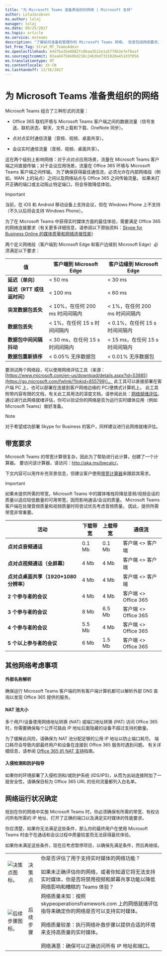 ```yaml
---
title: "为 Microsoft Teams 准备贵组织的网络 | Microsoft 支持"
author: LolaJacobsen
ms.author: lolaj
manager: lolaj
ms.date: 09/25/2017
ms.topic: article
ms.service: msteams
description: "了解如何准备和管理你的 Microsoft Teams 网络。 信息包括网络要求、带宽要求和其他考虑事项。"
Set_Free_Tag: Strat_MT_TeamsAdmin
ms.openlocfilehash: 64d7ba35e8882fc0baa3522e1a5779b3e7ef8aaf
ms.sourcegitcommit: 83aa84750e0bd210c24b3bd7315020a451d3f056
ms.translationtype: HT
ms.contentlocale: zh-CN
ms.lasthandoff: 12/16/2017
---
```

<a name="prepare-your-organizations-network-for-microsoft-teams"></a>为 Microsoft Teams 准备贵组织的网络
=================================================

Microsoft Teams 组合了三种形式的流量：

-   Office 365 联机环境与 Microsoft Teams 客户端之间的数据流量（信号发送、联机状态、聊天、文件上载和下载、OneNote 同步）。

-   点对点实时通信流量（音频、视频、桌面共享）。

-   会议实时通信流量（音频、视频、桌面共享）。

这在两个级别上影响网络：对于点对点应用场景，流量在 Microsoft Teams 客户端之间直接传输；对于会议应用场景，流量在 Office 365 环境与 Microsoft Teams 客户端之间传输。 为了确保获得最佳通信流，必须允许在内部网络段（例如，WAN 上的站点）之间以及网络站点与 Office 365 之间传输流量。 如果未打开正确的端口或主动阻止特定端口，将会导致降低体验。



> [!IMPORTANT]
> 当前，在 iOS 和 Android 移动设备上支持会议，但在 Windows Phone 上不支持（不久以后将会支持 Windows Phone）。

为了在 Microsoft Teams 中获得实时媒体方面的最佳体验，需要满足 Office 365 的网络连接要求（有关更多详细信息，请参阅以下原始资料：[Skype for Business Online 的媒体质量和网络连接性能](https://support.office.com/en-us/article/Media-Quality-and-Network-Connectivity-Performance-in-Skype-for-Business-Online-5fe3e01b-34cf-44e0-b897-b0b2a83f0917?ui=en-US&rs=en-US&ad=US)）

两个定义网络段（客户端到 Microsoft Edge 和客户边缘到 Microsoft Edge）必须满足以下要求：


|值  |客户端到 Microsoft Edge  |客户边缘到 Microsoft Edge  |
|---------|---------|---------|
|**延迟（单向）**     |< 50 ms          |< 30 ms          |
|**延迟（RTT 或往返时间）** |< 100 ms         |< 60 ms         |
|**突发数据包丢失**    |< 10%，在任何 200 ms 时间间隔内         |< 1%，在任何 200 ms 时间间隔内         |
|**数据包丢失**     |< 1%，在任何 15 s 时间间隔内          |< 0.1%，在任何 15 s 时间间隔内         |
|**数据包中间间隔抖动**    |< 30 ms，在任何 15 s 时间间隔内         |< 15 ms，在任何 15 s 时间间隔内         |
|**数据包重新排序**    |< 0.05% 无序数据包         |< 0.01% 无序数据包         |

要测试两个网络段，可以使用网络评估工具（来源：[https://www.microsoft.com/en-us/download/details.aspx?id=53885](https://go.microsoft.com/fwlink/?linkid=855799)）。 此工具可以直接部署在客户端 PC 上，也可以部署在连接到客户网络边缘的 PC/便携式计算机上。 此工具附带内容有限的文档，有关此工具用法的深度文档，请参阅此处：[网络就绪评估](https://go.microsoft.com/fwlink/?linkid=855800)。 通过进行此网络就绪评估，你可以验证你的网络是否为运行实时媒体应用（例如 Microsoft Teams）做好准备。



> [!NOTE]
> 对于希望成功部署 Skype for Business 的客户，同样建议进行此网络就绪评估。

<a name="bandwidth-requirements"></a>带宽要求
----------

Microsoft Teams 的带宽计算很复杂，因此为了帮助进行此计算，创建了一个计算器。 要访问该计算器，请访问：<http://aka.ms/bwcalc/>。

下文内容可以用作补充背景信息，但建议客户使用[带宽计算器](https://aka.ms/bwcalc)来跟踪其需求。



> [!IMPORTANT]
>如果未提供所需的带宽，Microsoft Teams 中的媒体堆栈将降低音频/视频会话的质量以适应较低数量的可用带宽，因而影响通话/会议的质量。 Microsoft Teams 客户端在处理音频质量和视频质量时将尝试优先考虑音频质量。 因此，提供所需带宽非常重要。


|活动  |下载带宽  |上载带宽  |通信流 |
|---------|---------|---------|---------|
|**点对点音频通话**     |0.1 Mb         |0.1 Mb         |客户端 <> 客户端         |
|**点对点视频通话（全屏幕）**     |4 Mb         |4 Mb         |客户端 <> 客户端          |
|**点对点桌面共享（1920*1080 分辨率）**     |4 Mb         |4 Mb         |客户端 <> 客户端          |
|**2 个参与者的会议**     |4 Mb         |4 Mb         |客户端 <> Office 365         |
|**3 个参与者的会议**     |8 Mb         |6.5 Mb         |客户端 <> Office 365           |
|**4 个参与者的会议**     |5.5 Mb         |4 Mb         |客户端 <> Office 365           |
|**5 个以上参与者的会议**     |6 Mb         |1.5 Mb         |客户端 <> Office 365           |


<a name="additional-network-considerations"></a>其他网络考虑事项
---------------

#### <a name="external-name-resolution"></a>**外部名称解析**

确保运行 Microsoft Teams 客户端的所有客户端计算机都可以解析外部 DNS 查询以发现 Office 365 提供的服务。

#### <a name="nat-pool-size"></a>**NAT 池大小**

多个用户/设备使用网络地址转换 (NAT) 或端口地址转换 (PAT) 访问 Office 365 时，你需要确保每个公开可路由 IP 地址后面隐藏的设备不超过支持的数量。

为了缓解此风险，请确保为 NAT 池分配足够的公用 IP 地址以防止端口耗尽。 端口耗尽会导致内部最终用户和设备在连接到 Office 365 服务时遇到问题。 有关详细信息，请参阅 [Office 365 的 NAT 支持](https://support.office.com/article/NAT-support-with-Office-365-170e96ea-d65d-4e51-acac-1de56abe39b9)指南。

#### <a name="intrusion-detection-and-prevention-guidance"></a>**入侵检测和防护指导**

如果你的环境部署了入侵检测和/或防护系统 (IDS/IPS)，从而为出站连接附加了一层安全性，请确保目标为 Office 365 URL 的任何流量都列入白名单。

<a name="network-health-determination"></a>网络运行状况确定
-----------------

规划在你的网络中实施 Microsoft Teams 时，你必须确保有所需的带宽、有权访问所有所需的 IP 地址、打开了正确的端口以及满足实时媒体的性能要求。

你应清楚，如果你无法满足这些条件，那么你的最终用户在使用 Microsoft Teams 时由于在通话和会议过程中质量较差而无法获得最优体验。

如果你未满足这些条件，现在应考虑暂停项目，以确保先满足条件，然后再继续。


|  |  |  |
|---------|---------|---------|
|![决策点图标。](media/Prepare_your_organizations_network_for_Microsoft_Teams_image3.png)    |决策点         |你是否评估了用于支持实时媒体的网络功能？<br></br>如果未正确评估你的网络，或者你知道它将无法支持实时媒体，你是否将禁用视频和屏幕共享功能以降低网络影响和糟糕的 Teams 体验？         |
|![后续步骤图标。](media/Prepare_your_organizations_network_for_Microsoft_Teams_image4.png)     |后续步骤         |网络质量未知：按照 skypeoperationsframework.com 上的网络就绪评估指导来确定你的网络是否可以支持实时媒体。<br></br>网络质量较差：执行网络补救步骤以提供合适的环境来支持高质量的实时媒体。<br></br>网络满意：确保可以正确访问所有 IP 地址和端口。           |

